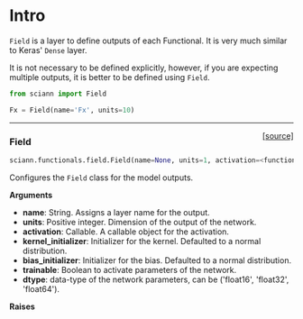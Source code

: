 # Intro

`Field` is a layer to define outputs of each Functional. It is very much similar to Keras' `Dense` layer. 

It is not necessary to be defined explicitly, however, if you are expecting multiple outputs, it is better to be defined using `Field`.  

```python
from sciann import Field

Fx = Field(name='Fx', units=10)
```

---

<span style="float:right;">[[source]](https://github.com/sciann/sciann/tree/master/sciann/functionals/field.py#L12)</span>
### Field

```python
sciann.functionals.field.Field(name=None, units=1, activation=<function linear at 0x6420c24d0>, kernel_initializer=<keras.initializers.VarianceScaling object at 0x1a43f87190>, bias_initializer=<keras.initializers.RandomUniform object at 0x1a43f87250>, trainable=True, dtype=None)
```

Configures the `Field` class for the model outputs.

__Arguments__

- __name__: String.
    Assigns a layer name for the output.
- __units__: Positive integer.
    Dimension of the output of the network.
- __activation__: Callable.
    A callable object for the activation.
- __kernel_initializer__: Initializer for the kernel.
    Defaulted to a normal distribution.
- __bias_initializer__: Initializer for the bias.
    Defaulted to a normal distribution.
- __trainable__: Boolean to activate parameters of the network.
- __dtype__: data-type of the network parameters, can be
    ('float16', 'float32', 'float64').

__Raises__


    
